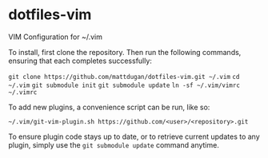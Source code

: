 dotfiles-vim
============

VIM Configuration for ~/.vim

To install, first clone the repository.  Then run the following
commands, ensuring that each completes successfully:

`git clone https://github.com/mattdugan/dotfiles-vim.git ~/.vim`
`cd ~/.vim`
`git submodule init`
`git submodule update`
`ln -sf ~/.vim/vimrc ~/.vimrc`

To add new plugins, a convenience script can be run, like so:

`~/.vim/git-vim-plugin.sh https://github.com/<user>/<repository>.git`

To ensure plugin code stays up to date, or to retrieve current 
updates to any plugin, simply use the `git submodule update`
command anytime.

